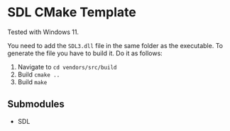 # SDL CMake Template

Tested with Windows 11.

You need to add the `SDL3.dll` file in the same folder as the executable.
To generate the file you have to build it. Do it as follows:

1. Navigate to `cd vendors/src/build`
2. Build `cmake ..`
3. Build `make`

## Submodules

- SDL
